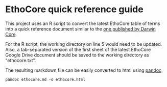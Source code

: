 # EthoCore quick reference guide

This project uses an R script to convert the latest EthoCore table of terms into a quick reference document similar to the [one published by Darwin Core](http://rs.tdwg.org/dwc/terms/).

For the R script, the working directory on line 5 would need to be updated. Also, a tab-separated version of the first sheet of the latest EthoCore Google Drive document should be saved to the working directory as "ethocore.txt".

The resulting markdown file can be easily converted to html using [pandoc](http://johnmacfarlane.net/pandoc/)

`pandoc ethocore.md -o ethocore.html`
